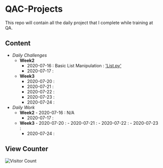 # QAC-Projects
This repo will contain all the daily project that I complete while training at QA.
## Content
- *Daily Challenges*
	- **Week2**
		- 2020-07-16 : Basic List Manipulation : <a href="https://github.com/cjandrews-qa/QAC-Projects/blob/master/Week2/List.py" target="_blank"> 'List.py'</a>   
		- 2020-07-17 : 
	- **Week3**
		- 2020-07-20 :
		- 2020-07-21 :
		- 2020-07-22 :
		- 2020-07-23 :
		- 2020-07-24 :
- *Daily Work*
	- **Week2**
                - 2020-07-16 : N/A
		- 2020-07-17 : 
	- **Week3**
                - 2020-07-20 :
                - 2020-07-21 :
                - 2020-07-22 :
                - 2020-07-23 :
		- 2020-07-24 :

## View Counter
![Visitor Count](https://profile-counter.glitch.me/cjandrews-qa/count.svg)
